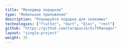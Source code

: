 ```yaml
---
title: "Менеджер подарков"
type: "Мобильное приложение"
description: "Планируйте подарки для знакомых"
technologies: ["flutter", "dart", "bloc", "rest"]
github: "https://github.com/Carapacik/GiftManager"
layout: "single-project"
weight: 35
---
```

